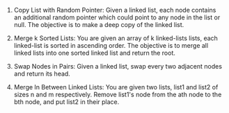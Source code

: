 1. Copy List with Random Pointer: Given a linked list, each node contains an additional random pointer which could point to any node in the list or null. The objective is to make a deep copy of the linked list.

2. Merge k Sorted Lists: You are given an array of k linked-lists lists, each linked-list is sorted in ascending order. The objective is to merge all linked lists into one sorted linked list and return the root. 

3. Swap Nodes in Pairs: Given a linked list, swap every two adjacent nodes and return its head.

4. Merge In Between Linked Lists: You are given two lists, list1 and list2 of sizes n and m respectively. Remove list1's node from the ath node to the bth node, and put list2 in their place. 